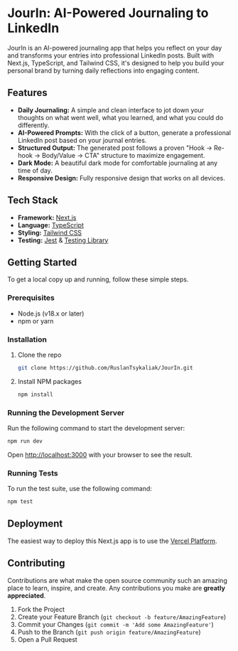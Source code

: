 # JourIn: AI-Powered Journaling to LinkedIn

JourIn is an AI-powered journaling app that helps you reflect on your day and transforms your entries into professional LinkedIn posts. Built with Next.js, TypeScript, and Tailwind CSS, it's designed to help you build your personal brand by turning daily reflections into engaging content.


## Features

*   **Daily Journaling:** A simple and clean interface to jot down your thoughts on what went well, what you learned, and what you could do differently.
*   **AI-Powered Prompts:** With the click of a button, generate a professional LinkedIn post based on your journal entries.
*   **Structured Output:** The generated post follows a proven "Hook → Re-hook → Body/Value → CTA" structure to maximize engagement.
*   **Dark Mode:** A beautiful dark mode for comfortable journaling at any time of day.
*   **Responsive Design:** Fully responsive design that works on all devices.

## Tech Stack

*   **Framework:** [Next.js](https://nextjs.org/)
*   **Language:** [TypeScript](https://www.typescriptlang.org/)
*   **Styling:** [Tailwind CSS](https://tailwindcss.com/)
*   **Testing:** [Jest](https://jestjs.io/) & [Testing Library](https://testing-library.com/)

## Getting Started

To get a local copy up and running, follow these simple steps.

### Prerequisites

*   Node.js (v18.x or later)
*   npm or yarn

### Installation

1.  Clone the repo
    ```sh
    git clone https://github.com/RuslanTsykaliak/JourIn.git
    ```
2.  Install NPM packages
    ```sh
    npm install
    ```

### Running the Development Server

Run the following command to start the development server:

```bash
npm run dev
```

Open [http://localhost:3000](http://localhost:3000) with your browser to see the result.

### Running Tests

To run the test suite, use the following command:

```bash
npm test
```

## Deployment

The easiest way to deploy this Next.js app is to use the [Vercel Platform](https://vercel.com/new?utm_medium=default-template&filter=next.js&utm_source=create-next-app&utm_campaign=create-next-app-readme).

## Contributing

Contributions are what make the open source community such an amazing place to learn, inspire, and create. Any contributions you make are **greatly appreciated**.

1.  Fork the Project
2.  Create your Feature Branch (`git checkout -b feature/AmazingFeature`)
3.  Commit your Changes (`git commit -m 'Add some AmazingFeature'`)
4.  Push to the Branch (`git push origin feature/AmazingFeature`)
5.  Open a Pull Request